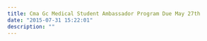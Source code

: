 ```yaml
---
title: Cma Gc Medical Student Ambassador Program Due May 27th
date: "2015-07-31 15:22:01"
description: ""
---
```

